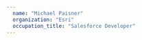 ```yaml
---
  name: "Michael Paisner"
  organization: "Esri"
  occupation_title: "Salesforce Developer"
---
```

